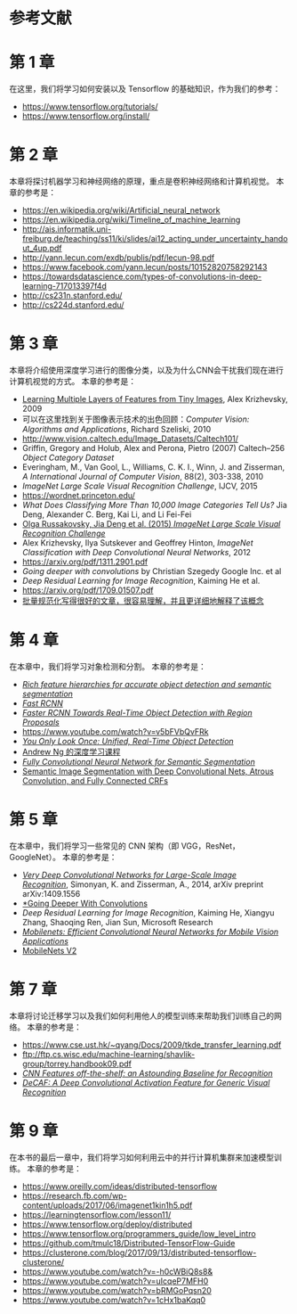 # 参考文献

# 第 1 章

在这里，我们将学习如何安装以及 Tensorflow 的基础知识，作为我们的参考：

*   <https://www.tensorflow.org/tutorials/>
*   <https://www.tensorflow.org/install/>

# 第 2 章

本章将探讨机器学习和神经网络的原理，重点是卷积神经网络和计算机视觉。 本章的参考是：

*   <https://en.wikipedia.org/wiki/Artificial_neural_network>
*   <https://en.wikipedia.org/wiki/Timeline_of_machine_learning>
*   <http://ais.informatik.uni-freiburg.de/teaching/ss11/ki/slides/ai12_acting_under_uncertainty_handout_4up.pdf>
*   <http://yann.lecun.com/exdb/publis/pdf/lecun-98.pdf>
*   <https://www.facebook.com/yann.lecun/posts/10152820758292143>
*   <https://towardsdatascience.com/types-of-convolutions-in-deep-learning-717013397f4d>
*   <http://cs231n.stanford.edu/>
*   <http://cs224d.stanford.edu/>

# 第 3 章

本章将介绍使用深度学习进行的图像分类，以及为什么CNN会干扰我们现在进行计算机视觉的方式。 本章的参考是：

*   [Learning Multiple Layers of Features from Tiny Images](https://www.cs.toronto.edu/~kriz/learning-features-2009-TR.pdf), Alex Krizhevsky, 2009
*   可以在这里找到关于图像表示技术的出色回顾：*Computer Vision: Algorithms and Applications*, Richard Szeliski, 2010
*   <http://www.vision.caltech.edu/Image_Datasets/Caltech101/>
*   Griffin, Gregory and Holub, Alex and Perona, Pietro (2007) Caltech–256 *Object Category Dataset*
*   Everingham, M., Van Gool, L., Williams, C. K. I., Winn, J. and Zisserman, *A International Journal of Computer Vision*, 88(2), 303-338, 2010
*   *ImageNet Large Scale Visual Recognition Challenge*, IJCV, 2015
*   <https://wordnet.princeton.edu/>
*   *What Does Classifying More Than 10,000 Image Categories Tell Us?* Jia Deng, Alexander C. Berg, Kai Li, and Li Fei-Fei
*   [Olga Russakovsky, Jia Deng et al. (2015) *ImageNet Large Scale Visual Recognition Challenge*](https://arxiv.org/pdf/1409.0575.pdf)
*   Alex Krizhevsky, Ilya Sutskever and Geoffrey Hinton, *ImageNet Classification with Deep Convolutional Neural Networks*, 2012
*   <https://arxiv.org/pdf/1311.2901.pdf>
*   *Going deeper with convolutions* by Christian Szegedy Google Inc. et al
*   *Deep Residual Learning for Image Recognition*, Kaiming He et al.
*   <https://arxiv.org/pdf/1709.01507.pdf>
*   [批量规范化写得很好的文章，很容易理解，并且更详细地解释了该概念](https://arxiv.org/pdf/1502.03167.pdf)

# 第 4 章

在本章中，我们将学习对象检测和分割。 本章的参考是：

*   [*Rich feature hierarchies for accurate object detection and semantic segmentation*](https://arxiv.org/pdf/1311.2524.pdf)
*   [*Fast RCNN*](https://arxiv.org/pdf/1504.08083.pdf)
*   [*Faster RCNN Towards Real-Time Object Detection with Region Proposals*](https://arxiv.org/pdf/1506.01497.pdf)
*   <https://www.youtube.com/watch?v=v5bFVbQvFRk>
*   [*You Only Look Once: Unified, Real-Time Object Detection*](https://arxiv.org/pdf/1506.02640.pdf)
*   [Andrew Ng 的深度学习课程](https://coursera.org/specializations/deep-learning)
*   [*Fully Convolutional Neural Network for Semantic Segmentation*](https://people.eecs.berkeley.edu/~jonlong/long_shelhamer_fcn.pdf)
*   [Semantic Image Segmentation with Deep Convolutional Nets, Atrous Convolution, and Fully Connected CRFs](https://arxiv.org/pdf/1606.00915.pdf)

# 第 5 章

在本章中，我们将学习一些常见的 CNN 架构（即 VGG，ResNet，GoogleNet）。 本章的参考是：

*   [*Very Deep Convolutional Networks for Large-Scale Image Recognition*](https://arxiv.org/abs/1409.1556), Simonyan, K. and Zisserman, A., 2014, arXiv preprint arXiv:1409.1556
*   [*Going Deeper With Convolutions](https://arxiv.org/abs/1409.4842)
*   *Deep Residual Learning for Image Recognition*, Kaiming He, Xiangyu Zhang, Shaoqing Ren, Jian Sun, Microsoft Research
*   [*Mobilenets: Efficient Convolutional Neural Networks for Mobile Vision Applications*](https://arxiv.org/abs/1704.04861)
*   [MobileNets V2](https://arxiv.org/pdf/1801.04381.pdf)

# 第 7 章

本章将讨论迁移学习以及我们如何利用他人的模型训练来帮助我们训练自己的网络。 本章的参考是：

*   <https://www.cse.ust.hk/~qyang/Docs/2009/tkde_transfer_learning.pdf>
*   <ftp://ftp.cs.wisc.edu/machine-learning/shavlik-group/torrey.handbook09.pdf>
*   [*CNN Features off-the-shelf: an Astounding Baseline for Recognition*](https://arxiv.org/pdf/1403.6382.pdf)
*   [*DeCAF: A Deep Convolutional Activation Feature for Generic Visual Recognition*](https://arxiv.org/pdf/1310.1531.pdf)

# 第 9 章

在本书的最后一章中，我们将学习如何利用云中的并行计算机集群来加速模型训练。 本章的参考是：

*   <https://www.oreilly.com/ideas/distributed-tensorflow>
*   <https://research.fb.com/wp-content/uploads/2017/06/imagenet1kin1h5.pdf>
*   <https://learningtensorflow.com/lesson11/>
*   <https://www.tensorflow.org/deploy/distributed>
*   <https://www.tensorflow.org/programmers_guide/low_level_intro>
*   <https://github.com/tmulc18/Distributed-TensorFlow-Guide>
*   <https://clusterone.com/blog/2017/09/13/distributed-tensorflow-clusterone/>
*   <https://www.youtube.com/watch?v=-h0cWBiQ8s8&>
*   <https://www.youtube.com/watch?v=uIcqeP7MFH0>
*   <https://www.youtube.com/watch?v=bRMGoPqsn20>
*   <https://www.youtube.com/watch?v=1cHx1baKqq0>